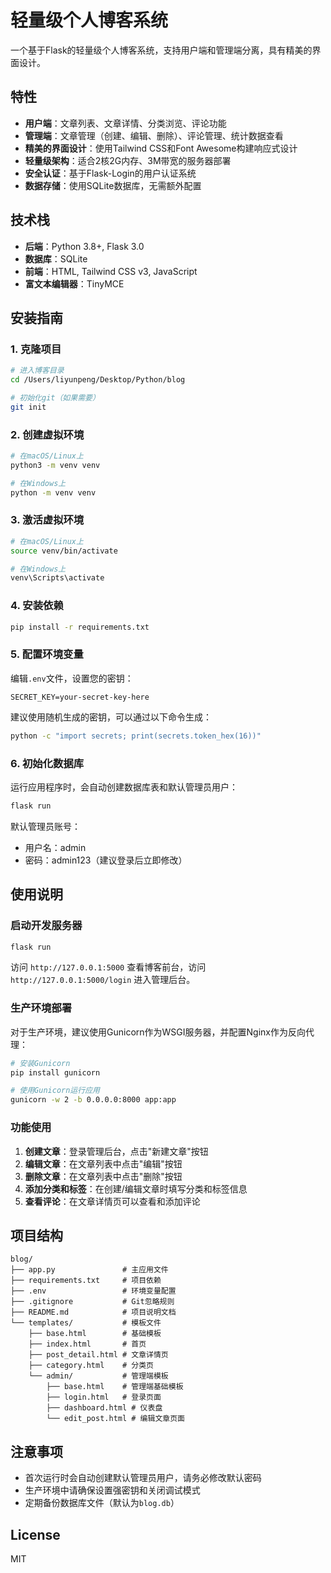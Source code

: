 # 轻量级个人博客系统

一个基于Flask的轻量级个人博客系统，支持用户端和管理端分离，具有精美的界面设计。

## 特性

- **用户端**：文章列表、文章详情、分类浏览、评论功能
- **管理端**：文章管理（创建、编辑、删除）、评论管理、统计数据查看
- **精美的界面设计**：使用Tailwind CSS和Font Awesome构建响应式设计
- **轻量级架构**：适合2核2G内存、3M带宽的服务器部署
- **安全认证**：基于Flask-Login的用户认证系统
- **数据存储**：使用SQLite数据库，无需额外配置

## 技术栈

- **后端**：Python 3.8+, Flask 3.0
- **数据库**：SQLite
- **前端**：HTML, Tailwind CSS v3, JavaScript
- **富文本编辑器**：TinyMCE

## 安装指南

### 1. 克隆项目

```bash
# 进入博客目录
cd /Users/liyunpeng/Desktop/Python/blog

# 初始化git（如果需要）
git init
```

### 2. 创建虚拟环境

```bash
# 在macOS/Linux上
python3 -m venv venv

# 在Windows上
python -m venv venv
```

### 3. 激活虚拟环境

```bash
# 在macOS/Linux上
source venv/bin/activate

# 在Windows上
venv\Scripts\activate
```

### 4. 安装依赖

```bash
pip install -r requirements.txt
```

### 5. 配置环境变量

编辑`.env`文件，设置您的密钥：

```
SECRET_KEY=your-secret-key-here
```

建议使用随机生成的密钥，可以通过以下命令生成：

```bash
python -c "import secrets; print(secrets.token_hex(16))"
```

### 6. 初始化数据库

运行应用程序时，会自动创建数据库表和默认管理员用户：

```bash
flask run
```

默认管理员账号：
- 用户名：admin
- 密码：admin123（建议登录后立即修改）

## 使用说明

### 启动开发服务器

```bash
flask run
```

访问 `http://127.0.0.1:5000` 查看博客前台，访问 `http://127.0.0.1:5000/login` 进入管理后台。

### 生产环境部署

对于生产环境，建议使用Gunicorn作为WSGI服务器，并配置Nginx作为反向代理：

```bash
# 安装Gunicorn
pip install gunicorn

# 使用Gunicorn运行应用
gunicorn -w 2 -b 0.0.0.0:8000 app:app
```

### 功能使用

1. **创建文章**：登录管理后台，点击"新建文章"按钮
2. **编辑文章**：在文章列表中点击"编辑"按钮
3. **删除文章**：在文章列表中点击"删除"按钮
4. **添加分类和标签**：在创建/编辑文章时填写分类和标签信息
5. **查看评论**：在文章详情页可以查看和添加评论

## 项目结构

```
blog/
├── app.py               # 主应用文件
├── requirements.txt     # 项目依赖
├── .env                 # 环境变量配置
├── .gitignore           # Git忽略规则
├── README.md            # 项目说明文档
└── templates/           # 模板文件
    ├── base.html        # 基础模板
    ├── index.html       # 首页
    ├── post_detail.html # 文章详情页
    ├── category.html    # 分类页
    └── admin/           # 管理端模板
        ├── base.html    # 管理端基础模板
        ├── login.html   # 登录页面
        ├── dashboard.html # 仪表盘
        └── edit_post.html # 编辑文章页面
```

## 注意事项

- 首次运行时会自动创建默认管理员用户，请务必修改默认密码
- 生产环境中请确保设置强密钥和关闭调试模式
- 定期备份数据库文件（默认为`blog.db`）

## License

MIT